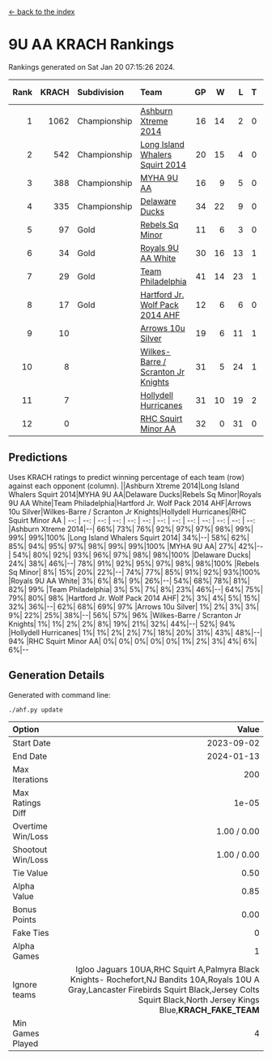 [<- back to the index](readme.md)
# 9U AA KRACH Rankings
Rankings generated on Sat Jan 20 07:15:26 2024.

Rank|KRACH|Subdivision|Team|GP|W|L|T|OTW|OTL|SoS|Exp Wins|Win Diff
---:|---:|:---|:---|---:|---:|---:|---:|---:|---:|---:|---:|---:
1|1062|Championship|[Ashburn Xtreme 2014](https://gamesheetstats.com/seasons/3659/teams/140217/schedule)|16|14|2|0|0|0|182|14.9|0.0
2|542|Championship|[Long Island Whalers Squirt 2014](https://gamesheetstats.com/seasons/3659/teams/140221/schedule)|20|15|4|0|1|0|216|16.9|0.0
3|388|Championship|[MYHA 9U AA](https://gamesheetstats.com/seasons/3659/teams/140222/schedule)|16|9|5|0|2|0|265|11.9|0.0
4|335|Championship|[Delaware Ducks](https://gamesheetstats.com/seasons/3659/teams/140218/schedule)|34|22|9|0|0|3|804|22.8|-0.0
5|97|Gold|[Rebels Sq Minor](https://gamesheetstats.com/seasons/3659/teams/140223/schedule)|11|6|3|0|1|1|198|7.9|0.0
6|34|Gold|[Royals 9U AA White](https://gamesheetstats.com/seasons/3659/teams/140225/schedule)|30|16|13|1|0|0|141|17.4|0.0
7|29|Gold|[Team Philadelphia](https://gamesheetstats.com/seasons/3659/teams/140226/schedule)|41|14|23|1|2|1|517|17.4|0.0
8|17|Gold|[Hartford Jr. Wolf Pack 2014 AHF](https://gamesheetstats.com/seasons/3659/teams/140219/schedule)|12|6|6|0|0|0|134|6.9|0.0
9|10||[Arrows 10u Silver](https://gamesheetstats.com/seasons/3659/teams/140216/schedule)|19|6|11|1|1|0|131|8.4|0.0
10|8||[Wilkes-Barre / Scranton Jr Knights](https://gamesheetstats.com/seasons/3659/teams/140228/schedule)|31|5|24|1|0|1|973|6.4|0.0
11|7||[Hollydell Hurricanes](https://gamesheetstats.com/seasons/3659/teams/140220/schedule)|31|10|19|2|0|0|90|11.9|0.0
12|0||[RHC Squirt Minor AA](https://gamesheetstats.com/seasons/3659/teams/140224/schedule)|32|0|31|0|0|1|101|0.9|0.0

## Predictions
Uses KRACH ratings to predict winning percentage of each team (row) against each opponent (column).
||Ashburn Xtreme 2014|Long Island Whalers Squirt 2014|MYHA 9U AA|Delaware Ducks|Rebels Sq Minor|Royals 9U AA White|Team Philadelphia|Hartford Jr. Wolf Pack 2014 AHF|Arrows 10u Silver|Wilkes-Barre / Scranton Jr Knights|Hollydell Hurricanes|RHC Squirt Minor AA
| --: | --: | --: | --: | --: | --: | --: | --: | --: | --: | --: | --: | --: 
|Ashburn Xtreme 2014|--| 66%| 73%| 76%| 92%| 97%| 97%| 98%| 99%| 99%| 99%|100%
|Long Island Whalers Squirt 2014| 34%|--| 58%| 62%| 85%| 94%| 95%| 97%| 98%| 99%| 99%|100%
|MYHA 9U AA| 27%| 42%|--| 54%| 80%| 92%| 93%| 96%| 97%| 98%| 98%|100%
|Delaware Ducks| 24%| 38%| 46%|--| 78%| 91%| 92%| 95%| 97%| 98%| 98%|100%
|Rebels Sq Minor|  8%| 15%| 20%| 22%|--| 74%| 77%| 85%| 91%| 92%| 93%|100%
|Royals 9U AA White|  3%|  6%|  8%|  9%| 26%|--| 54%| 68%| 78%| 81%| 82%| 99%
|Team Philadelphia|  3%|  5%|  7%|  8%| 23%| 46%|--| 64%| 75%| 79%| 80%| 98%
|Hartford Jr. Wolf Pack 2014 AHF|  2%|  3%|  4%|  5%| 15%| 32%| 36%|--| 62%| 68%| 69%| 97%
|Arrows 10u Silver|  1%|  2%|  3%|  3%|  9%| 22%| 25%| 38%|--| 56%| 57%| 96%
|Wilkes-Barre / Scranton Jr Knights|  1%|  1%|  2%|  2%|  8%| 19%| 21%| 32%| 44%|--| 52%| 94%
|Hollydell Hurricanes|  1%|  1%|  2%|  2%|  7%| 18%| 20%| 31%| 43%| 48%|--| 94%
|RHC Squirt Minor AA|  0%|  0%|  0%|  0%|  0%|  1%|  2%|  3%|  4%|  6%|  6%|--

## Generation Details

Generated with command line:
```
./ahf.py update
```

| Option | Value |
| :----- | ----: |
| Start Date | 2023-09-02 |
| End Date | 2024-01-13 |
| Max Iterations | 200 |
| Max Ratings Diff | 1e-05 |
| Overtime Win/Loss | 1.00 / 0.00 |
| Shootout Win/Loss | 1.00 / 0.00 |
| Tie Value | 0.50 |
| Alpha Value | 0.85 |
| Bonus Points | 0.00 |
| Fake Ties | 0 |
| Alpha Games | 1 |
| Ignore teams | Igloo Jaguars 10UA,RHC Squirt A,Palmyra Black Knights- Rochefort,NJ Bandits 10A,Royals 10U A Gray,Lancaster Firebirds Squirt Black,Jersey Colts Squirt Black,North Jersey Kings Blue,__KRACH_FAKE_TEAM__ |
| Min Games Played | 4 |

